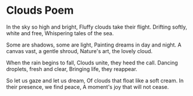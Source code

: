 # Clouds Poem

In the sky so high and bright,
Fluffy clouds take their flight.
Drifting softly, white and free,
Whispering tales of the sea.

Some are shadows, some are light,
Painting dreams in day and night.
A canvas vast, a gentle shroud,
Nature's art, the lovely cloud.

When the rain begins to fall,
Clouds unite, they heed the call.
Dancing droplets, fresh and clear,
Bringing life, they reappear.

So let us gaze and let us dream,
Of clouds that float like a soft cream.
In their presence, we find peace,
A moment's joy that will not cease.